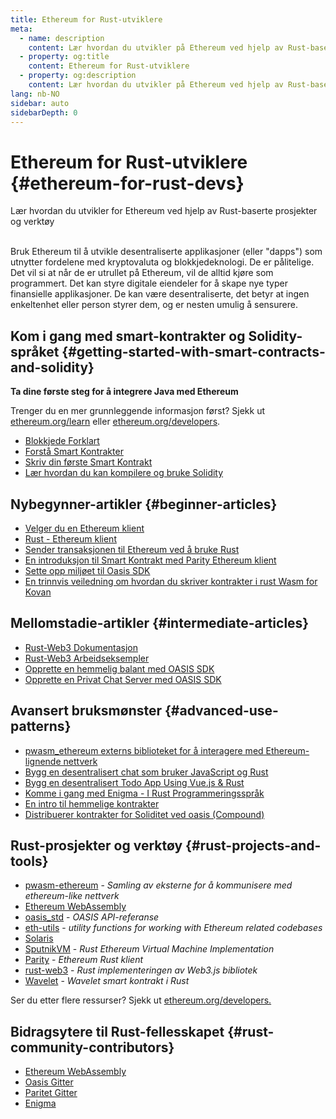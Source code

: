 ```yaml
---
title: Ethereum for Rust-utviklere
meta:
  - name: description
    content: Lær hvordan du utvikler på Ethereum ved hjelp av Rust-baserte prosjekter og verktøy
  - property: og:title
    content: Ethereum for Rust-utviklere
  - property: og:description
    content: Lær hvordan du utvikler på Ethereum ved hjelp av Rust-baserte prosjekter og verktøy
lang: nb-NO
sidebar: auto
sidebarDepth: 0
---
```


# Ethereum for Rust-utviklere {#ethereum-for-rust-devs}

<div class="featured">Lær hvordan du utvikler for Ethereum ved hjelp av Rust-baserte prosjekter og verktøy</div><br>

Bruk Ethereum til å utvikle desentraliserte applikasjoner (eller "dapps") som utnytter fordelene med kryptovaluta og blokkjedeknologi. De er pålitelige. Det vil si at når de er utrullet på Ethereum, vil de alltid kjøre som programmert. Det kan styre digitale eiendeler for å skape nye typer finansielle applikasjoner. De kan være desentraliserte, det betyr at ingen enkeltenhet eller person styrer dem, og er nesten umulig å sensurere.

## Kom i gang med smart-kontrakter og Solidity-språket {#getting-started-with-smart-contracts-and-solidity}

**Ta dine første steg for å integrere Java med Ethereum**

Trenger du en mer grunnleggende informasjon først? Sjekk ut [ethereum.org/learn](/no/learn/) eller [ethereum.org/developers](/no/developers/).

- [Blokkjede Forklart](https://kauri.io/article/d55684513211466da7f8cc03987607d5/blockchain-explained)
- [Forstå Smart Kontrakter](https://kauri.io/article/e4f66c6079e74a4a9b532148d3158188/ethereum-101-part-5-the-smart-contract)
- [Skriv din første Smart Kontrakt](https://kauri.io/article/124b7db1d0cf4f47b414f8b13c9d66e2/remix-ide-your-first-smart-contract)
- [Lær hvordan du kan kompilere og bruke Solidity](https://kauri.io/article/973c5f54c4434bb1b0160cff8c695369/understanding-smart-contract-compilation-and-deployment)

## Nybegynner-artikler {#beginner-articles}

- [Velger du en Ethereum klient](https://www.trufflesuite.com/docs/truffle/reference/choosing-an-ethereum-client)
- [Rust - Ethereum klient](https://wiki.parity.io/Setup)
- [Sender transaksjonen til Ethereum ved å bruke Rust](https://kauri.io/article/97c85229c66445759bb0ce642224d364/sending-ethereum-transactions-with-rust)
- [En introduksjon til Smart Kontrakt med Parity Ethereum klient](https://wiki.parity.io/Smart-Contracts)
- [Sette opp miljøet til Oasis SDK](https://docs.oasis.dev/quickstart.html#set-up-the-oasis-sdk)
- [En trinnvis veiledning om hvordan du skriver kontrakter i rust Wasm for Kovan](https://github.com/paritytech/pwasm-tutorial)

## Mellomstadie-artikler {#intermediate-articles}

- [Rust-Web3 Dokumentasjon](https://tomusdrw.github.io/rust-web3/web3/index.html)
- [Rust-Web3 Arbeidseksempler](https://github.com/tomusdrw/rust-web3/blob/master/examples)
- [Opprette en hemmelig balant med OASIS SDK](https://docs.oasis.dev/tutorials/ballot.html#prerequisites)
- [Opprette en Privat Chat Server med OASIS SDK](https://docs.oasis.dev/tutorials/messaging.html#prerequisites)

## Avansert bruksmønster {#advanced-use-patterns}

- [pwasm_ethereum externs biblioteket for å interagere med Ethereum-lignende nettverk](https://paritytech.github.io/pwasm-ethereum/pwasm_ethereum/)
- [Bygg en desentralisert chat som bruker JavaScript og Rust](https://medium.com/perlin-network/build-a-decentralized-chat-using-javascript-rust-webassembly-c775f8484b52)
- [Bygg en desentralisert Todo App Using Vue.js & Rust ](https://medium.com/@jjmace01/build-a-decentralized-todo-app-using-vue-js-rust-webassembly-5381a1895beb)
- [Komme i gang med Enigma - I Rust Programmeringsspråk](https://blog.enigma.co/getting-started-with-discovery-the-rust-programming-language-4d1e0b06de15)
- [En intro til hemmelige kontrakter](https://blog.enigma.co/getting-started-with-enigma-an-intro-to-secret-contracts-cdba4fe501c2)
- [Distribuerer kontrakter for Soliditet ved oasis (Compound)](https://docs.oasis.dev/tutorials/deploy-solidity.html#deploy-using-truffle)

## Rust-prosjekter og verktøy {#rust-projects-and-tools}

- [pwasm-ethereum](https://github.com/paritytech/pwasm-ethereum) - _Samling av eksterne for å kommunisere med ethereum-like nettverk_
- [Ethereum WebAssembly](https://ewasm.readthedocs.io/en/mkdocs/)
- [oasis_std](https://docs.rs/oasis-std/0.2.7/oasis_std/) - _OASIS API-referanse_
- [eth-utils](https://github.com/ethereum/eth-utils/) - _utility functions for working with Ethereum related codebases_
- [Solaris](https://github.com/paritytech/sol-rs)
- [SputnikVM](https://github.com/sorpaas/rust-evm) - _Rust Ethereum Virtual Machine Implementation_
- [Parity](https://github.com/paritytech/parity-ethereum) - _Ethereum Rust klient_
- [rust-web3](https://github.com/tomusdrw/rust-web3) - _Rust implementeringen av Web3.js bibliotek_
- [Wavelet](https://wavelet.perlin.net/docs/smart-contracts) - _Wavelet smart kontrakt i Rust_

Ser du etter flere ressurser? Sjekk ut [ethereum.org/developers.](/no/developers/)

## Bidragsytere til Rust-fellesskapet {#rust-community-contributors}

- [Ethereum WebAssembly](https://gitter.im/ewasm/Lobby)
- [Oasis Gitter](https://gitter.im/Oasis-official/Lobby)
- [Paritet Gitter](https://gitter.im/paritytech/parity)
- [Enigma](https://discord.gg/SJK32GY)

